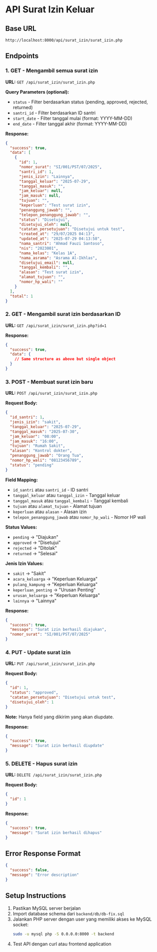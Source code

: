 # API Surat Izin Keluar

## Base URL
```
http://localhost:8000/api/surat_izin/surat_izin.php
```

## Endpoints

### 1. GET - Mengambil semua surat izin
**URL:** `GET /api/surat_izin/surat_izin.php`

**Query Parameters (optional):**
- `status` - Filter berdasarkan status (pending, approved, rejected, returned)
- `santri_id` - Filter berdasarkan ID santri
- `start_date` - Filter tanggal mulai (format: YYYY-MM-DD)
- `end_date` - Filter tanggal akhir (format: YYYY-MM-DD)

**Response:**
```json
{
  "success": true,
  "data": [
    {
      "id": 1,
      "nomor_surat": "SI/001/PST/07/2025",
      "santri_id": 1,
      "jenis_izin": "Lainnya",
      "tanggal_keluar": "2025-07-29",
      "tanggal_masuk": "",
      "jam_keluar": null,
      "jam_masuk": null,
      "tujuan": "",
      "keperluan": "Test surat izin",
      "penanggung_jawab": "",
      "telepon_penanggung_jawab": "",
      "status": "Disetujui",
      "disetujui_oleh": null,
      "catatan_persetujuan": "Disetujui untuk test",
      "created_at": "29/07/2025 04:13",
      "updated_at": "2025-07-29 04:13:58",
      "nama_santri": "Ahmad Fauzi Santoso",
      "nis": "2023001",
      "nama_kelas": "Kelas 1A",
      "nama_asrama": "Asrama Al-Ikhlas",
      "disetujui_email": null,
      "tanggal_kembali": "",
      "alasan": "Test surat izin",
      "alamat_tujuan": "",
      "nomor_hp_wali": ""
    }
  ],
  "total": 1
}
```

### 2. GET - Mengambil surat izin berdasarkan ID
**URL:** `GET /api/surat_izin/surat_izin.php?id=1`

**Response:**
```json
{
  "success": true,
  "data": {
    // Same structure as above but single object
  }
}
```

### 3. POST - Membuat surat izin baru
**URL:** `POST /api/surat_izin/surat_izin.php`

**Request Body:**
```json
{
  "id_santri": 1,
  "jenis_izin": "sakit",
  "tanggal_keluar": "2025-07-29",
  "tanggal_masuk": "2025-07-30",
  "jam_keluar": "08:00",
  "jam_masuk": "16:00",
  "tujuan": "Rumah Sakit",
  "alasan": "Kontrol dokter",
  "penanggung_jawab": "Orang Tua",
  "nomor_hp_wali": "08123456789",
  "status": "pending"
}
```

**Field Mapping:**
- `id_santri` atau `santri_id` - ID santri
- `tanggal_keluar` atau `tanggal_izin` - Tanggal keluar
- `tanggal_masuk` atau `tanggal_kembali` - Tanggal kembali
- `tujuan` atau `alamat_tujuan` - Alamat tujuan
- `keperluan` atau `alasan` - Alasan izin
- `telepon_penanggung_jawab` atau `nomor_hp_wali` - Nomor HP wali

**Status Values:**
- `pending` → "Diajukan"
- `approved` → "Disetujui"
- `rejected` → "Ditolak"
- `returned` → "Selesai"

**Jenis Izin Values:**
- `sakit` → "Sakit"
- `acara_keluarga` → "Keperluan Keluarga"
- `pulang_kampung` → "Keperluan Keluarga"
- `keperluan_penting` → "Urusan Penting"
- `urusan_keluarga` → "Keperluan Keluarga"
- `lainnya` → "Lainnya"

**Response:**
```json
{
  "success": true,
  "message": "Surat izin berhasil diajukan",
  "nomor_surat": "SI/001/PST/07/2025"
}
```

### 4. PUT - Update surat izin
**URL:** `PUT /api/surat_izin/surat_izin.php`

**Request Body:**
```json
{
  "id": 1,
  "status": "approved",
  "catatan_persetujuan": "Disetujui untuk test",
  "disetujui_oleh": 1
}
```

**Note:** Hanya field yang dikirim yang akan diupdate.

**Response:**
```json
{
  "success": true,
  "message": "Surat izin berhasil diupdate"
}
```

### 5. DELETE - Hapus surat izin
**URL:** `DELETE /api/surat_izin/surat_izin.php`

**Request Body:**
```json
{
  "id": 1
}
```

**Response:**
```json
{
  "success": true,
  "message": "Surat izin berhasil dihapus"
}
```

## Error Response Format
```json
{
  "success": false,
  "message": "Error description"
}
```

## Setup Instructions

1. Pastikan MySQL server berjalan
2. Import database schema dari `backend/db/db-fix.sql`
3. Jalankan PHP server dengan user yang memiliki akses ke MySQL socket:
   ```bash
   sudo -u mysql php -S 0.0.0.0:8000 -t backend
   ```
4. Test API dengan curl atau frontend application